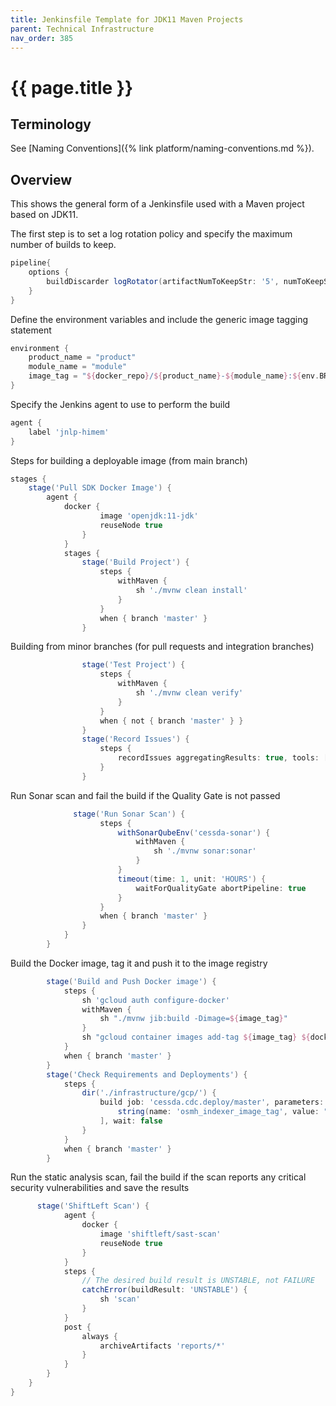 ```yaml
---
title: Jenkinsfile Template for JDK11 Maven Projects
parent: Technical Infrastructure
nav_order: 385
---
```


# {{ page.title }}

## Terminology

See [Naming Conventions]({% link platform/naming-conventions.md %}).

## Overview

This shows the general form of a Jenkinsfile used with a Maven project based on JDK11.

The first step is to set a log rotation policy and specify the maximum number of builds to keep.

```groovy
pipeline{
    options {
        buildDiscarder logRotator(artifactNumToKeepStr: '5', numToKeepStr: '20')
    }
}
```

Define the environment variables and include the generic image tagging statement

```groovy
environment {
    product_name = "product"
    module_name = "module"
    image_tag = "${docker_repo}/${product_name}-${module_name}:${env.BRANCH_NAME}-${env.BUILD_NUMBER}"
}
```

Specify the Jenkins agent to use to perform the build

```groovy
agent {
    label 'jnlp-himem'
}
```

Steps for building a deployable image (from main branch)

```groovy
stages {
    stage('Pull SDK Docker Image') {
        agent {
            docker {
                    image 'openjdk:11-jdk'
                    reuseNode true
                }
            }
            stages {
                stage('Build Project') {
                    steps {
                        withMaven {
                            sh './mvnw clean install'
                        }
                    }
                    when { branch 'master' }
                }
```

Building from minor branches (for pull requests and integration branches)

```groovy
                stage('Test Project') {
                    steps {
                        withMaven {
                            sh './mvnw clean verify'
                        }
                    }
                    when { not { branch 'master' } }
                }
                stage('Record Issues') {
                    steps {
                        recordIssues aggregatingResults: true, tools: [errorProne(), java()]
                    }
                }
```

Run Sonar scan and fail the build if the Quality Gate is not passed

```groovy
              stage('Run Sonar Scan') {
                    steps {
                        withSonarQubeEnv('cessda-sonar') {
                            withMaven {
                                sh './mvnw sonar:sonar'
                            }
                        }
                        timeout(time: 1, unit: 'HOURS') {
                            waitForQualityGate abortPipeline: true
                        }
                    }
                    when { branch 'master' }
                }
            }
        }
```

Build the Docker image, tag it and push it to the image registry

```groovy
        stage('Build and Push Docker image') {
            steps {
                sh 'gcloud auth configure-docker'
                withMaven {
                    sh "./mvnw jib:build -Dimage=${image_tag}"
                }
                sh "gcloud container images add-tag ${image_tag} ${docker_repo}/${product_name}-${module_name}:${env.BRANCH_NAME}-latest"
            }
            when { branch 'master' }
        }
        stage('Check Requirements and Deployments') {
            steps {
                dir('./infrastructure/gcp/') {
                    build job: 'cessda.cdc.deploy/master', parameters: [
                        string(name: 'osmh_indexer_image_tag', value: "${env.BRANCH_NAME}-${env.BUILD_NUMBER}")
                    ], wait: false
                }
            }
            when { branch 'master' }
        }
```

Run the static analysis scan, fail the build if the scan reports any critical security vulnerabilities and save the results

```groovy
      stage('ShiftLeft Scan') {
            agent {
                docker {
                    image 'shiftleft/sast-scan'
                    reuseNode true
                }
            }
            steps {
                // The desired build result is UNSTABLE, not FAILURE
                catchError(buildResult: 'UNSTABLE') {
                    sh 'scan'
                }
            }
            post {
                always {
                    archiveArtifacts 'reports/*'
                }
            }
        }
    }
}
```
